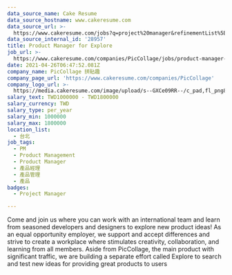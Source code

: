 ```yaml
---
data_source_name: Cake Resume
data_source_hostname: www.cakeresume.com
data_source_url: >-
  https://www.cakeresume.com/jobs?q=project%20manager&refinementList%5Blang_name%5D%5B0%5D=English&refinementList%5Bsalary_type%5D=per_year&range%5Bsalary_range%5D%5Bmin%5D=1000000&page=2
data_source_internal_id: '28957'
title: Product Manager for Explore
job_url: >-
  https://www.cakeresume.com/companies/PicCollage/jobs/product-manager-for-explore
date: 2021-04-26T06:47:52.081Z
company_name: PicCollage 拼貼趣
company_page_url: 'https://www.cakeresume.com/companies/PicCollage'
company_logo_url: >-
  https://media.cakeresume.com/image/upload/s--GXCe09RR--/c_pad,fl_png8,h_200,w_200/v1516267311/page__logo_1482125639.png
salary_text: TWD1000000 - TWD1800000
salary_currency: TWD
salary_type: per_year
salary_min: 1000000
salary_max: 1800000
location_list:
  - 台北
job_tags:
  - PM
  - Product Management
  - Product Manager
  - 產品經理
  - 產品管理
  - 產品
badges:
  - Project Manager

---
```


Come and join us where you can work with an international team and learn from seasoned developers and designers to explore new product ideas! As an equal opportunity employer, we support and accept differences and strive to create a workplace where stimulates creativity, collaboration, and learning from all members. Aside from PicCollage, the main product with significant traffic, we are building a separate effort called Explore to search and test new ideas for providing great products to users 